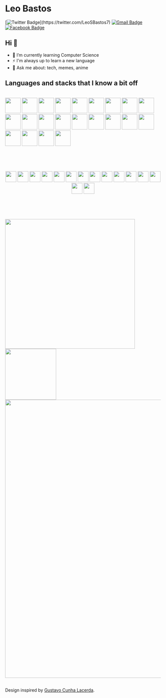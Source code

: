 # Leo Bastos
[![Twitter Badge](https://img.shields.io/badge/-@LeoSBastos7-1ca0f1?style=flat-square&labelColor=1ca0f1&logo=twitter&logoColor=white&link=https://twitter.com/_Kunal_Raghav_)](https://twitter.com/LeoSBastos7) [![Gmail Badge](https://img.shields.io/badge/-leosbastos7@gmail.com-c14438?style=flat-square&logo=Gmail&logoColor=white&link=mailto:leosbastos7@gmail.com)](mailto:leosbastos7@gmail.com) [![Facebook Badge](https://img.shields.io/badge/-@LeoSBastos7-4267B2?style=flat-square&labelColor=4267B2&logo=facebook&logoColor=white&link=https://www.facebook.com/leo.bastos.777)](https://www.facebook.com/leo.bastos.777)

## Hi 👋

- 🌱 I’m currently learning Computer Science
- ⚡ I'm always up to learn a new language
- 💬 Ask me about: tech, memes, anime

## Languages and stacks that I know a bit off
<br/>

<div>
<img height="50" src="https://devicon.dev/devicon.git/icons/c/c-original.svg">
<img height="50" src="https://devicon.dev/devicon.git/icons/cplusplus/cplusplus-original.svg">
<img height="50" src="https://devicon.dev/devicon.git/icons/csharp/csharp-original.svg">
<img height="50" src="https://devicon.dev/devicon.git/icons/java/java-original-wordmark.svg">
<img height="50" src="https://raw.githubusercontent.com/detain/svg-logos/master/svg/r-lang.svg"> <!--- Não tem no devicon -->
<img height="50" src="https://devicon.dev/devicon.git/icons/ruby/ruby-original-wordmark.svg">
<img height="50" src="https://www.vectorlogo.zone/logos/rust-lang/rust-lang-ar21.svg">
<!--- Não tem parecido no devicon -->
<img height="50" src="https://devicon.dev/devicon.git/icons/python/python-original-wordmark.svg">
<img height="50" src="https://devicon.dev/devicon.git/icons/html5/html5-original-wordmark.svg">
<img height="50" src="https://devicon.dev/devicon.git/icons/css3/css3-original-wordmark.svg">
<img height="50" src="https://devicon.dev/devicon.git/icons/bootstrap/bootstrap-plain-wordmark.svg">
<img height="50" src="https://devicon.dev/devicon.git/icons/javascript/javascript-original.svg">
<img height="50" src="https://devicon.dev/devicon.git/icons/typescript/typescript-original.svg">
<img height="50" src="https://devicon.dev/devicon.git/icons/nodejs/nodejs-original-wordmark.svg">
<img height="50" src="https://devicon.dev/devicon.git/icons/react/react-original-wordmark.svg">
<img height="50" src="https://devicon.dev/devicon.git/icons/angularjs/angularjs-plain-wordmark.svg">
<img height="50" src="https://devicon.dev/devicon.git/icons/postgresql/postgresql-original-wordmark.svg">
<img height="50" src="https://devicon.dev/devicon.git/icons/mysql/mysql-original-wordmark.svg">
<img height="50" src="https://devicon.dev/devicon.git/icons/mongodb/mongodb-original-wordmark.svg">
<img height="50" src="https://devicon.dev/devicon.git/icons/git/git-original-wordmark.svg">
<img height="50" src="https://www.vectorlogo.zone/logos/gnu_bash/gnu_bash-ar21.svg">
<img height="50" src="https://devicon.dev/devicon.git/icons/trello/trello-plain-wordmark.svg">
<!--- Não tem no devicon -->
</div>

<br/><br/><br/>

<div align="center">
<img src="https://cultofthepartyparrot.com/parrots/hd/githubparrot.gif" width="35" height="35"/>
<img src="https://cultofthepartyparrot.com/parrots/hd/githubparrot.gif" width="35" height="35"/>
<img src="https://cultofthepartyparrot.com/parrots/hd/githubparrot.gif" width="35" height="35"/>
<img src="https://cultofthepartyparrot.com/parrots/hd/githubparrot.gif" width="35" height="35"/>
<img src="https://cultofthepartyparrot.com/parrots/hd/githubparrot.gif" width="35" height="35"/>
<img src="https://cultofthepartyparrot.com/parrots/hd/githubparrot.gif" width="35" height="35"/>
<img src="https://cultofthepartyparrot.com/parrots/hd/githubparrot.gif" width="35" height="35"/>
<img src="https://cultofthepartyparrot.com/parrots/hd/githubparrot.gif" width="35" height="35"/>
<img src="https://cultofthepartyparrot.com/parrots/hd/githubparrot.gif" width="35" height="35"/>
<img src="https://cultofthepartyparrot.com/parrots/hd/githubparrot.gif" width="35" height="35"/>
<img src="https://cultofthepartyparrot.com/parrots/hd/githubparrot.gif" width="35" height="35"/>
<img src="https://cultofthepartyparrot.com/parrots/hd/githubparrot.gif" width="35" height="35"/>
<img src="https://cultofthepartyparrot.com/parrots/hd/githubparrot.gif" width="35" height="35"/>
<img src="https://cultofthepartyparrot.com/parrots/hd/githubparrot.gif" width="35" height="35"/>
<img src="https://cultofthepartyparrot.com/parrots/hd/githubparrot.gif" width="35" height="35"/>
</div>

<br/><br/><br/>
<div>
   <img width="420" src="https://github-readme-stats.vercel.app/api?username=LeoSBastos&show_icons=true&theme=vision-friendly-dark"/>
   <img height="165" src="https://github-readme-stats.vercel.app/api/top-langs/?username=leosbastos&layout=compact&theme=vision-friendly-dark" />
</div>
<div>
   <img width="901" src="https://github-profile-trophy.vercel.app/?username=leosbastos&column=7&theme=onedark"/>
</div>
<br />

Design inspired by [Gustavo Cunha Lacerda](https://github.com/gustavocunhalacerda).
